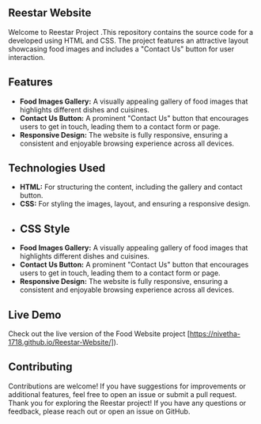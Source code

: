 
## Reestar Website

 Welcome to Reestar Project .This repository contains the source code for a developed using HTML and CSS. The project features an attractive layout showcasing food images and includes a "Contact Us" button for user interaction.

## Features

- **Food Images Gallery:** A visually appealing gallery of food images that highlights different dishes and cuisines.
- **Contact Us Button:** A prominent "Contact Us" button that encourages users to get in touch, leading them to a contact form or page.
- **Responsive Design:** The website is fully responsive, ensuring a consistent and enjoyable browsing experience across all devices.

## Technologies Used

- **HTML:** For structuring the content, including the gallery and contact button.
- **CSS:** For styling the images, layout, and ensuring a responsive design.
-  
  ## CSS Style
- **Food Images Gallery:** A visually appealing gallery of food images that highlights different dishes and cuisines.
- **Contact Us Button:** A prominent "Contact Us" button that encourages users to get in touch, leading them to a contact form or page.
- **Responsive Design:** The website is fully responsive, ensuring a consistent and enjoyable browsing experience across all devices.


## Live Demo

Check out the live version of the Food Website project [https://nivetha-1718.github.io/Reestar-Website/]).

## Contributing

Contributions are welcome! If you have suggestions for improvements or additional features, feel free to open an issue or submit a pull request.
Thank you for exploring the Reestar project! If you have any questions or feedback, please reach out or open an issue on GitHub.

